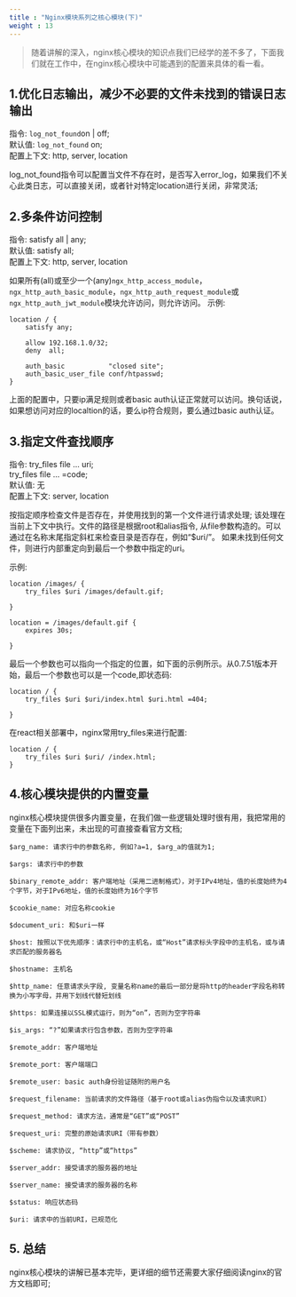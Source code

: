 ```yaml
---
title : "Nginx模块系列之核心模块(下)"
weight : 13 
---
```


> 随着讲解的深入，nginx核心模块的知识点我们已经学的差不多了，下面我们就在工作中，在nginx核心模块中可能遇到的配置来具体的看一看。

## 1.优化日志输出，减少不必要的文件未找到的错误日志输出
指令: `log_not_found`on | off;  
默认值: `log_not_found` on;  
配置上下文: http, server, location  

log_not_found指令可以配置当文件不存在时，是否写入error_log，如果我们不关心此类日志，可以直接关闭，或者针对特定location进行关闭，非常灵活;

## 2.多条件访问控制
指令: satisfy all | any;  
默认值: satisfy all;  
配置上下文: http, server, location  

如果所有(all)或至少一个(any)`ngx_http_access_module`，`ngx_http_auth_basic_module`，`ngx_http_auth_request_module`或`ngx_http_auth_jwt_module`模块允许访问，则允许访问。
示例:  
```shell
location / {
    satisfy any;

    allow 192.168.1.0/32;
    deny  all;

    auth_basic           "closed site";
    auth_basic_user_file conf/htpasswd;
}

```
上面的配置中，只要ip满足规则或者basic auth认证正常就可以访问。换句话说，如果想访问对应的localtion的话，要么ip符合规则，要么通过basic auth认证。

## 3.指定文件查找顺序

指令: try_files file ... uri;   
      try_files file ... =code;  
默认值: 无  
配置上下文: server, location  

按指定顺序检查文件是否存在，并使用找到的第一个文件进行请求处理; 该处理在当前上下文中执行。文件的路径是根据root和alias指令, 从file参数构造的。可以通过在名称末尾指定斜杠来检查目录是否存在，例如“$uri/”。 如果未找到任何文件，则进行内部重定向到最后一个参数中指定的uri。

示例:
```shell
location /images/ {
    try_files $uri /images/default.gif;

}

location = /images/default.gif {
    expires 30s;

}

```
最后一个参数也可以指向一个指定的位置，如下面的示例所示。从0.7.51版本开始，最后一个参数也可以是一个code,即状态码:

```shell
location / {
    try_files $uri $uri/index.html $uri.html =404;

}
```

在react相关部署中，nginx常用try_files来进行配置:

```
location / {
    try_files $uri $uri/ /index.html;
}

```
## 4.核心模块提供的内置变量

nginx核心模块提供很多内置变量，在我们做一些逻辑处理时很有用，我把常用的变量在下面列出来，未出现的可直接查看官方文档;
```shell
$arg_name: 请求行中的参数名称, 例如?a=1, $arg_a的值就为1;

$args: 请求行中的参数

$binary_remote_addr: 客户端地址（采用二进制格式），对于IPv4地址，值的长度始终为4个字节，对于IPv6地址，值的长度始终为16个字节

$cookie_name: 对应名称cookie

$document_uri: 和$uri一样

$host: 按照以下优先顺序：请求行中的主机名，或“Host”请求标头字段中的主机名，或与请求匹配的服务器名

$hostname: 主机名

$http_name: 任意请求头字段, 变量名称name的最后一部分是将http的header字段名称转换为小写字母，并用下划线代替短划线

$https: 如果连接以SSL模式运行，则为“on”，否则为空字符串

$is_args: “?”如果请求行包含参数，否则为空字符串

$remote_addr: 客户端地址

$remote_port: 客户端端口

$remote_user: basic auth身份验证随附的用户名

$request_filename: 当前请求的文件路径（基于root或alias伪指令以及请求URI）

$request_method: 请求方法，通常是“GET”或“POST”

$request_uri: 完整的原始请求URI（带有参数）

$scheme: 请求协议, “http”或“https”

$server_addr: 接受请求的服务器的地址

$server_name: 接受请求的服务器的名称

$status: 响应状态码

$uri: 请求中的当前URI，已规范化
```


## 5. 总结 
nginx核心模块的讲解已基本完毕，更详细的细节还需要大家仔细阅读nginx的官方文档即可;
